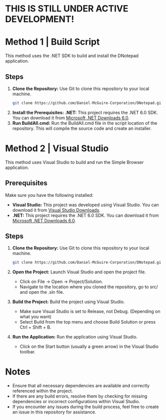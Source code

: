 # THIS IS STILL UNDER ACTIVE DEVELOPMENT!


# Method 1 | Build Script

This method uses the .NET SDK to build and install the DNotepad application.

## Steps

1. **Clone the Repository:**
   Use Git to clone this repository to your local machine.
   ```bash
   git clone https://github.com/Daniel-McGuire-Corporation/DNotepad.git
   ```
2. **Install the Prerequisites:**
   **.NET:** This project requires the .NET 6.0 SDK. You can download it from [Microsoft .NET Downloads 6.0](https://dotnet.microsoft.com/en-us/download/dotnet/6.0).
3. **Run BuildAll.cmd:**
   Run the BuildAll.cmd file in the script location of the repository. This will compile the source code and create an installer.

# Method 2 | Visual Studio

This method uses Visual Studio to build and run the Simple Browser application.

## Prerequisites

Make sure you have the following installed:

- **Visual Studio:** This project was developed using Visual Studio. You can download it from [Visual Studio Downloads](https://visualstudio.microsoft.com/downloads/).
- **.NET:** This project requires the .NET 6.0 SDK. You can download it from [Microsoft .NET Downloads 6.0](https://dotnet.microsoft.com/en-us/download/dotnet/6.0).

## Steps

1. **Clone the Repository:**
   Use Git to clone this repository to your local machine.
   ```bash
   git clone https://github.com/Daniel-McGuire-Corporation/DNotepad.git
   ```

2. **Open the Project:**
   Launch Visual Studio and open the project file. 
    - Click on File -> Open -> Project/Solution.
    - Navigate to the location where you cloned the repository, go to src/ and open the .sln file.
    
3. **Build the Project:**
   Build the project using Visual Studio.
    - Make sure Visual Studio is set to Release, not Debug. (Depending on what you want)
    - Select Build from the top menu and choose Build Solution or press Ctrl + Shift + B.

4. **Run the Application:**
   Run the application using Visual Studio.
    - Click on the Start button (usually a green arrow) in the Visual Studio toolbar.

# Notes

- Ensure that all necessary dependencies are available and correctly referenced within the project.
- If there are any build errors, resolve them by checking for missing dependencies or incorrect configurations within Visual Studio.
- If you encounter any issues during the build process, feel free to create an issue in this repository for assistance.
